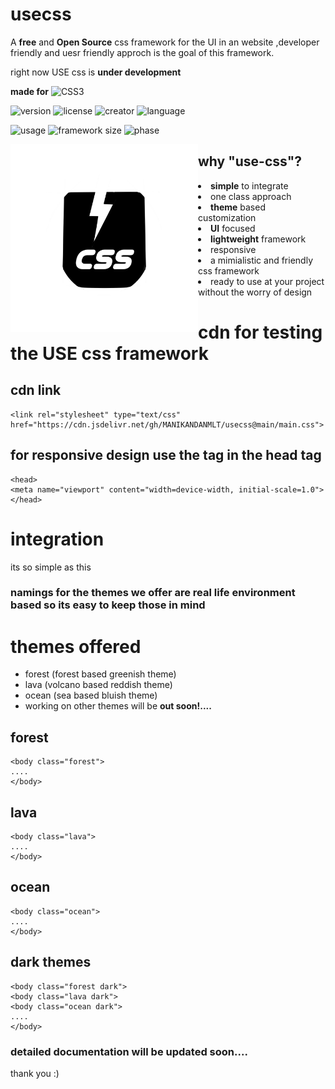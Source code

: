 # usecss

A **free** and **Open Source** css framework for the UI in an website ,developer friendly and uesr friendly approch is the goal of this framework. 

right now USE css is **under development**

**made for**
![CSS3](https://img.shields.io/badge/css3-%231572B6.svg?style=for-the-badge&logo=css3&logoColor=white)

![version](https://img.shields.io/badge/version-1.0.0-blue)
![license](https://img.shields.io/badge/license-MIT-reen)
![creator](https://img.shields.io/badge/creator-Manikandan.S-yellow)
![language](https://img.shields.io/badge/language-css-purple)

![usage](https://img.shields.io/badge/usage-OpenSource-white)
![framework size](https://img.shields.io/badge/framework.size-24kb-red)
![phase](https://img.shields.io/badge/phase-development-orange)

<img align="left" width="300" height="300" src="usecsslogo.png" margin="20px">

## why "use-css"?

<li> <b>simple</b> to integrate </li>
<li> one class approach </li>
<li> <b>theme</b> based customization</li>
<li> <b>UI</b> focused </li>
<li> <b>lightweight</b> framework </li>
<li> responsive </li>
<li> a mimialistic and friendly css framework </li> 
<li> ready to use at your project without the worry of design</li>




# cdn for testing the USE css framework

## cdn link 
```
<link rel="stylesheet" type="text/css" href="https://cdn.jsdelivr.net/gh/MANIKANDANMLT/usecss@main/main.css">
```

## for responsive design use the **<META> tag** in the head tag
```
<head>
<meta name="viewport" content="width=device-width, initial-scale=1.0">
</head>
```
# integration

its so simple as this

### namings for the themes we offer are real life environment based so its easy to keep those in mind

# themes offered

- forest  (forest based greenish theme)
- lava    (volcano based reddish theme)
- ocean   (sea based bluish theme)
- working on other themes will be **out soon!....**

## forest
```
<body class="forest">
....
</body>
```

## lava
```
<body class="lava">
....
</body>
```

## ocean
```
<body class="ocean">
....
</body>
```

## dark themes
```
<body class="forest dark">
<body class="lava dark">
<body class="ocean dark">
....
</body>
```

### detailed documentation will be updated soon....

thank you :)
